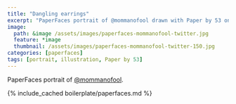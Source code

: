 ```yaml
---
title: "Dangling earrings"
excerpt: "PaperFaces portrait of @mommanofool drawn with Paper by 53 on an iPad."
image: 
  path: &image /assets/images/paperfaces-mommanofool-twitter.jpg 
  feature: *image
  thumbnail: /assets/images/paperfaces-mommanofool-twitter-150.jpg
categories: [paperfaces]
tags: [portrait, illustration, Paper by 53]
---
```


PaperFaces portrait of [@mommanofool](https://twitter.com/mommanofool).

{% include_cached boilerplate/paperfaces.md %}
